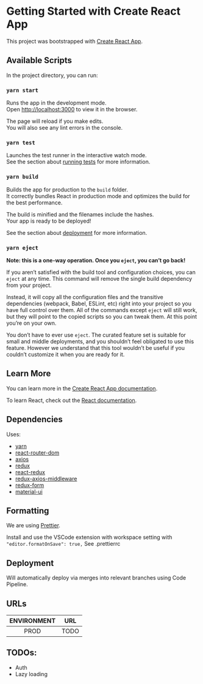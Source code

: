 # Getting Started with Create React App

This project was bootstrapped with [Create React App](https://github.com/facebook/create-react-app).

## Available Scripts

In the project directory, you can run:

### `yarn start`

Runs the app in the development mode.\
Open [http://localhost:3000](http://localhost:3000) to view it in the browser.

The page will reload if you make edits.\
You will also see any lint errors in the console.

### `yarn test`

Launches the test runner in the interactive watch mode.\
See the section about [running tests](https://facebook.github.io/create-react-app/docs/running-tests) for more information.

### `yarn build`

Builds the app for production to the `build` folder.\
It correctly bundles React in production mode and optimizes the build for the best performance.

The build is minified and the filenames include the hashes.\
Your app is ready to be deployed!

See the section about [deployment](https://facebook.github.io/create-react-app/docs/deployment) for more information.

### `yarn eject`

**Note: this is a one-way operation. Once you `eject`, you can’t go back!**

If you aren’t satisfied with the build tool and configuration choices, you can `eject` at any time. This command will remove the single build dependency from your project.

Instead, it will copy all the configuration files and the transitive dependencies (webpack, Babel, ESLint, etc) right into your project so you have full control over them. All of the commands except `eject` will still work, but they will point to the copied scripts so you can tweak them. At this point you’re on your own.

You don’t have to ever use `eject`. The curated feature set is suitable for small and middle deployments, and you shouldn’t feel obligated to use this feature. However we understand that this tool wouldn’t be useful if you couldn’t customize it when you are ready for it.

## Learn More

You can learn more in the [Create React App documentation](https://facebook.github.io/create-react-app/docs/getting-started).

To learn React, check out the [React documentation](https://reactjs.org/).

## Dependencies

Uses:

- [yarn](https://yarnpkg.com/en/)
- [react-router-dom](https://reacttraining.com/react-router/web/example/basic)
- [axios](https://github.com/axios/axios)
- [redux](https://redux.js.org/)
- [react-redux](https://github.com/reduxjs/react-redux)
- [redux-axios-middleware](https://github.com/svrcekmichal/redux-axios-middleware)
- [redux-form](https://redux-form.com/7.4.2/)
- [material-ui](https://material-ui.com/)

## Formatting

We are using [Prettier](https://github.com/prettier/prettier).

Install and use the VSCode extension with workspace setting with `"editor.formatOnSave": true,`
See .prettierrc

## Deployment

Will automatically deploy via merges into relevant branches using Code Pipeline.

## URLs

| ENVIRONMENT | URL  |
| :---------: | :--: |
|    PROD     | TODO |

## TODOs:

- Auth
- Lazy loading
